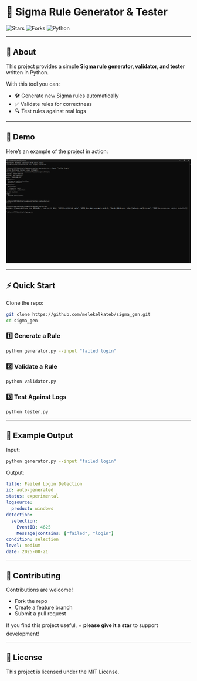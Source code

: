 # 🔐 Sigma Rule Generator & Tester

![Stars](https://img.shields.io/github/stars/melekelkateb/AutoSigma?style=flat&color=yellow)
![Forks](https://img.shields.io/github/forks/melekelkateb/AutoSigma?style=flat&color=blue)
![Python](https://img.shields.io/badge/python-3.8%2B-blue)

---

## 📖 About
This project provides a simple **Sigma rule generator, validator, and tester** written in Python.  

With this tool you can:
- 🛠️ Generate new Sigma rules automatically  
- ✅ Validate rules for correctness  
- 🔍 Test rules against real logs  

---

## 📸 Demo
Here’s an example of the project in action:

![Demo Screenshot](assets/demo.png)

---

## ⚡ Quick Start

Clone the repo:
```bash
git clone https://github.com/melekelkateb/sigma_gen.git
cd sigma_gen
```

### 1️⃣ Generate a Rule
```bash
python generator.py --input "failed login"
```

### 2️⃣ Validate a Rule
```bash
python validator.py
```

### 3️⃣ Test Against Logs
```bash
python tester.py
```

---

## 📝 Example Output

Input:  
```bash
python generator.py --input "failed login"
```

Output:  
```yaml
title: Failed Login Detection
id: auto-generated
status: experimental
logsource:
  product: windows
detection:
  selection:
    EventID: 4625
    Message|contains: ["failed", "login"]
condition: selection
level: medium
date: 2025-08-21
```

---

## 🤝 Contributing
Contributions are welcome!  
- Fork the repo  
- Create a feature branch  
- Submit a pull request  

If you find this project useful, ⭐ **please give it a star** to support development!

---

## 📜 License
This project is licensed under the MIT License.
